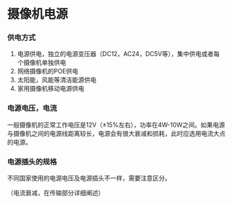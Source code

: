 # 摄像机电源

### 供电方式

1. 电源供电，独立的电源变压器（DC12，AC24，DC5V等），集中供电或者每个摄像机单独供电
2. 网络摄像机的POE供电
3. 太阳能，风能等清洁能源供电
4. 家用摄像机移动电源供电

### 电源电压，电流

一般摄像机的正常工作电压是12V（±15%左右），功率在4W-10W之间。如果电源与摄像机之间的电源线距离较长，电源会有很大衰减和损耗，此时应选用电流大点的电源。

### 电源插头的规格

不同国家使用的电源电压及电源插头不一样，需要注意区分。



（电流衰减，在传输部分详细阐述）

